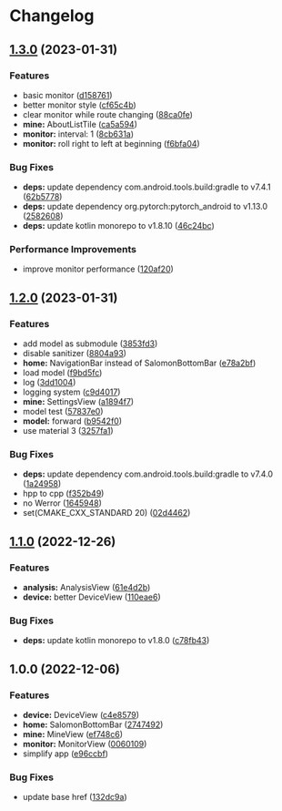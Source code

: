 # Changelog

## [1.3.0](https://github.com/CCXXXI/ecg_monitor/compare/v1.2.0...v1.3.0) (2023-01-31)


### Features

* basic monitor ([d158761](https://github.com/CCXXXI/ecg_monitor/commit/d15876174168367f6ab0112188ee1578270e37b3))
* better monitor style ([cf65c4b](https://github.com/CCXXXI/ecg_monitor/commit/cf65c4bb6870761105d06937269ddbe1a7e4b34d))
* clear monitor while route changing ([88ca0fe](https://github.com/CCXXXI/ecg_monitor/commit/88ca0fec1c24675a7905ad1e2f4526d3f13faf60))
* **mine:** AboutListTile ([ca5a594](https://github.com/CCXXXI/ecg_monitor/commit/ca5a594f3506c1098de4d3c692efc4ad4a425d53))
* **monitor:** interval: 1 ([8cb631a](https://github.com/CCXXXI/ecg_monitor/commit/8cb631a8b7ffee0f0c41d00a472fa2597f41acf6))
* **monitor:** roll right to left at beginning ([f6bfa04](https://github.com/CCXXXI/ecg_monitor/commit/f6bfa04c1ec513fad5e9a6e7b932a5018b211344))


### Bug Fixes

* **deps:** update dependency com.android.tools.build:gradle to v7.4.1 ([62b5778](https://github.com/CCXXXI/ecg_monitor/commit/62b57784adaeac5f7691f0b70333de17a171f2b6))
* **deps:** update dependency org.pytorch:pytorch_android to v1.13.0 ([2582608](https://github.com/CCXXXI/ecg_monitor/commit/2582608d0d2ffbea40322ca1e6adf108bef99683))
* **deps:** update kotlin monorepo to v1.8.10 ([46c24bc](https://github.com/CCXXXI/ecg_monitor/commit/46c24bc3d9af7f26db3e971e31e7ff4e68375bb7))


### Performance Improvements

* improve monitor performance ([120af20](https://github.com/CCXXXI/ecg_monitor/commit/120af2027263ae5eb54fe84030c6fcbfda748cf7))

## [1.2.0](https://github.com/CCXXXI/ecg_monitor/compare/v1.1.0...v1.2.0) (2023-01-31)

### Features

- add model as submodule ([3853fd3](https://github.com/CCXXXI/ecg_monitor/commit/3853fd30fa71488ade770c17cfe7dc8a77633067))
- disable sanitizer ([8804a93](https://github.com/CCXXXI/ecg_monitor/commit/8804a9385789f48acb316904599c5311a672af04))
- **home:** NavigationBar instead of SalomonBottomBar ([e78a2bf](https://github.com/CCXXXI/ecg_monitor/commit/e78a2bf2f774a01b96d485e491960a4abaf84176))
- load model ([f9bd5fc](https://github.com/CCXXXI/ecg_monitor/commit/f9bd5fcd8403b1e3d69d421e1cf0db31d0cc1819))
- log ([3dd1004](https://github.com/CCXXXI/ecg_monitor/commit/3dd1004bd7fd6f14e518fd47feadfed00df8e916))
- logging system ([c9d4017](https://github.com/CCXXXI/ecg_monitor/commit/c9d4017a7a5fe46aebfd279503c624eb8d07bf97))
- **mine:** SettingsView ([a1894f7](https://github.com/CCXXXI/ecg_monitor/commit/a1894f732ca8e21586a2d132632c1e8d9436864a))
- model test ([57837e0](https://github.com/CCXXXI/ecg_monitor/commit/57837e0cbeaa6d9a9947505042ab6803b2a13d61))
- **model:** forward ([b9542f0](https://github.com/CCXXXI/ecg_monitor/commit/b9542f0cf45f2daafdabec89cccf9f876ab1002f))
- use material 3 ([3257fa1](https://github.com/CCXXXI/ecg_monitor/commit/3257fa193ca774736eccf5d3a2d81d91bf87b6df))

### Bug Fixes

- **deps:** update dependency com.android.tools.build:gradle to v7.4.0 ([1a24958](https://github.com/CCXXXI/ecg_monitor/commit/1a249588efbf8c85ae534dd7f6286d28c0260b44))
- hpp to cpp ([f352b49](https://github.com/CCXXXI/ecg_monitor/commit/f352b49c2e18176990578457e2cd2aa3c2cbb9ec))
- no Werror ([1645948](https://github.com/CCXXXI/ecg_monitor/commit/164594895cb4e16f6cbba594dd20f7933b940c7a))
- set(CMAKE_CXX_STANDARD 20) ([02d4462](https://github.com/CCXXXI/ecg_monitor/commit/02d44627cae651f78dcc05bc38e700de9c8dc920))

## [1.1.0](https://github.com/CCXXXI/ecg_monitor/compare/v1.0.0...v1.1.0) (2022-12-26)

### Features

- **analysis:** AnalysisView ([61e4d2b](https://github.com/CCXXXI/ecg_monitor/commit/61e4d2b23890caf87baa6e50c264ae60f6c7cd45))
- **device:** better DeviceView ([110eae6](https://github.com/CCXXXI/ecg_monitor/commit/110eae666f599bd5def8cc251ea281d9f6d7c9e0))

### Bug Fixes

- **deps:** update kotlin monorepo to v1.8.0 ([c78fb43](https://github.com/CCXXXI/ecg_monitor/commit/c78fb43f5c3930d8682b5acc798931e89de125f9))

## 1.0.0 (2022-12-06)

### Features

- **device:** DeviceView ([c4e8579](https://github.com/CCXXXI/ecg_monitor/commit/c4e8579f649043f294958d7d4f220c9b731ff97b))
- **home:** SalomonBottomBar ([2747492](https://github.com/CCXXXI/ecg_monitor/commit/2747492ccf48dec88d821abadbd71cd0098579f5))
- **mine:** MineView ([ef748c6](https://github.com/CCXXXI/ecg_monitor/commit/ef748c62fe678de0dc35fb31e4f13e6aedb46da3))
- **monitor:** MonitorView ([0060109](https://github.com/CCXXXI/ecg_monitor/commit/0060109060de59a60a4b029e5198a81e5b02ff38))
- simplify app ([e96ccbf](https://github.com/CCXXXI/ecg_monitor/commit/e96ccbf000cbdfa2afe99f7c786a3b38853e6953))

### Bug Fixes

- update base href ([132dc9a](https://github.com/CCXXXI/ecg_monitor/commit/132dc9ad4ad03be09bffb6a7a5d44e075470436b))
